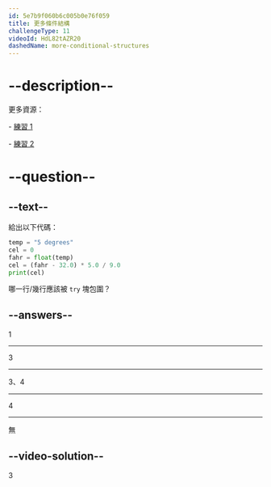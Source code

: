 ```yaml
---
id: 5e7b9f060b6c005b0e76f059
title: 更多條件結構
challengeType: 11
videoId: HdL82tAZR20
dashedName: more-conditional-structures
---
```


# --description--

更多資源：

\- [練習 1](https://www.youtube.com/watch?v=crLerB4ZxMI)

\- [練習 2](https://www.youtube.com/watch?v=KJN3-7HH6yk)

# --question--

## --text--

給出以下代碼：

```python
temp = "5 degrees"
cel = 0
fahr = float(temp)
cel = (fahr - 32.0) * 5.0 / 9.0
print(cel)
```

哪一行/幾行應該被 `try` 塊包圍？

## --answers--

1

---

3

---

3、4

---

4

---

無

## --video-solution--

3

